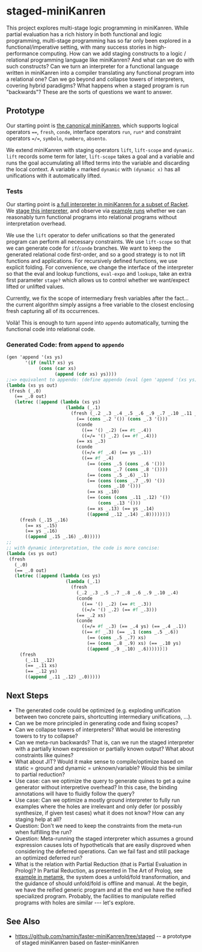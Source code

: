 # staged-miniKanren

This project explores multi-stage logic programming in miniKanren.
While partial evaluation has a rich history in both functional and logic programming,
multi-stage programming has so far only been explored in a functional/imperative setting,
with many success stories in high-performance computing.
How can we add staging constructs to a logic / relational programming language like miniKanren?
And what can we do with such constructs?
Can we turn an interpreter for a functional language written in miniKanren into a compiler translating any functional program into a relational one?
Can we go beyond and collapse towers of interpreters, covering hybrid paradigms?
What happens when a staged program is run "backwards"?
These are the sorts of questions we want to answer.

## Prototype

Our starting point is [the canonical miniKanren](https://github.com/miniKanren/miniKanren), which supports logical operators `==`, `fresh`, `conde`, interface operators `run`, `run*` and constraint operators `=/=`, `symbolo`, `numbero`, `absento`.

We extend miniKanren with staging operators `lift`, `lift-scope` and `dynamic`. `lift` records some term for later, `lift-scope` takes a goal and a variable and runs the goal accumulating all lifted terms into the variable and discarding the local context. A variable `x` marked `dynamic` with `(dynamic x)` has all unifications with it automatically lifted.

### Tests

Our starting point is [a full interpreter in miniKanren for a subset of Racket](https://github.com/webyrd/faster-miniKanren/blob/master/full-interp.scm).
We [stage this interpreter](staged-interp.scm), and observe via [example runs](tests.scm) whether we can reasonably turn functional programs into relational programs without interpretation overhead.

We use the `lift` operator to defer unifications so that the generated program can perform all necessary constraints. We use `lift-scope` so that we can generate code for `if`/`conde` branches. We want to keep the generated relational code first-order, and so a good strategy is to not lift functions and applications. For recursively defined functions, we use explicit folding. For convenience, we change the interface of the interpreter so that the eval and lookup functions, `eval-expo` and `lookupo`, take an extra first parameter `stage?` which allows us to control whether we want/expect lifted or unlifted values.

Currently, we fix the scope of intermediary fresh variables after the fact... the current algorithm simply assigns a free variable to the closest enclosing fresh capturing all of its occurrences.

Voilà! This is enough to turn `append` into `appendo` automatically, turning the functional code into relational code.

### Generated Code: from `append` to `appendo`
 ```scheme
(gen 'append '(xs ys)
        '(if (null? xs) ys
             (cons (car xs)
                   (append (cdr xs) ys))))
;;=> equivalent to appendo: (define appendo (eval (gen 'append '(xs ys) ...)))
(lambda (xs ys out)
  (fresh (_.0)
    (== _.0 out)
    (letrec ([append (lambda (xs ys)
                       (lambda (_.1)
                         (fresh (_.2 _.3 _.4 _.5 _.6 _.9 _.7 _.10 _.11 _.13 _.8 _.12 _.14)
                           (== (cons _.2 '()) (cons _.3 '()))
                           (conde
                             ((== '() _.2) (== #t _.4))
                             ((=/= '() _.2) (== #f _.4)))
                           (== xs _.3)
                           (conde
                             ((=/= #f _.4) (== ys _.1))
                             ((== #f _.4)
                               (== (cons _.5 (cons _.6 '()))
                                   (cons _.7 (cons _.8 '())))
                               (== (cons _.5 _.6) _.1)
                               (== (cons (cons _.7 _.9) '())
                                   (cons _.10 '()))
                               (== xs _.10)
                               (== (cons (cons _.11 _.12) '())
                                   (cons _.13 '()))
                               (== xs _.13) (== ys _.14)
                               ((append _.12 _.14) _.8))))))])
      (fresh (_.15 _.16)
        (== xs _.15)
        (== ys _.16)
        ((append _.15 _.16) _.0)))))
;;
;; with dynamic interpretation, the code is more concise:
(lambda (xs ys out)
  (fresh
    (_.0)
    (== _.0 out)
    (letrec ([append (lambda (xs ys)
                       (lambda (_.1)
                         (fresh
                           (_.2 _.3 _.5 _.7 _.8 _.6 _.9 _.10 _.4)
                           (conde
                             ((== '() _.2) (== #t _.3))
                             ((=/= '() _.2) (== #f _.3)))
                           (== _.2 xs)
                           (conde
                             ((=/= #f _.3) (== _.4 ys) (== _.4 _.1))
                             ((== #f _.3) (== _.1 (cons _.5 _.6))
                               (== (cons _.5 _.7) xs)
                               (== (cons _.8 _.9) xs) (== _.10 ys)
                               ((append _.9 _.10) _.6))))))])
      (fresh
        (_.11 _.12)
        (== _.11 xs)
        (== _.12 ys)
        ((append _.11 _.12) _.0)))))
```

## Next Steps

- The generated code could be optimized (e.g. exploding unification between two concrete pairs, shortcutting intermediary unifications, ...).
- Can we be more principled in generating code and fixing scopes?
- Can we collapse towers of interpreters? What would be interesting towers to try to collapse?
- Can we meta-run backwards? That is, can we run the staged interpreter with a partially known expression or partially known output? What about constraints like quines?
- What about JIT? Would it make sense to compile/optimize based on static = ground and dynamic = unknown/variable? Would this be similar to partial reduction?
- Use case: can we optimize the query to generate quines to get a quine generator without interpretive overhead? In this case, the binding annotations will have to fluidly follow the query?
- Use case: Can we optimize a mostly ground interpreter to fully run examples where the holes are irrelevant and only defer (or possibly synthesize, if given test cases) what it does not know? How can any staging help at all?
- Question: Don't we need to keep the constraints from the meta-run when fulfilling the run?
- Question: Meta-running the staged interpreter which assumes a ground expression causes lots of hypotheticals that are easily disproved when considering the deferred operations. Can we fail fast and still package an optimized deferred run?
- What is the relation with Partial Reduction (that is Partial Evaluation in Prolog)? In Partial Reduction, as presented in The Art of Prolog, see [example in metamk](https://github.com/namin/metamk/blob/master/preduce-tests.scm#L44), the system does a unfold/fold transformation, and the guidance of should unfold/fold is offline and manual. At the begin, we have the reified generic program and at the end we have the reified specialized program. Probably, the facilities to manipulate reified programs with holes are similar --- let's explore.

## See Also

- https://github.com/namin/faster-miniKanren/tree/staged -- a prototype of staged miniKanren based on faster-miniKanren
